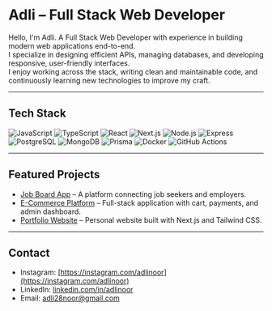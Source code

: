 # Adli – Full Stack Web Developer  

Hello, I'm Adli. A Full Stack Web Developer with experience in building modern web applications end-to-end.  
I specialize in designing efficient APIs, managing databases, and developing responsive, user-friendly interfaces.  
I enjoy working across the stack, writing clean and maintainable code, and continuously learning new technologies to improve my craft.  

---

## Tech Stack  
![JavaScript](https://img.shields.io/badge/-JavaScript-333?style=flat&logo=javascript)
![TypeScript](https://img.shields.io/badge/-TypeScript-333?style=flat&logo=typescript)
![React](https://img.shields.io/badge/-React-333?style=flat&logo=react)
![Next.js](https://img.shields.io/badge/-Next.js-333?style=flat&logo=next.js)
![Node.js](https://img.shields.io/badge/-Node.js-333?style=flat&logo=node.js)
![Express](https://img.shields.io/badge/-Express-333?style=flat&logo=express)
![PostgreSQL](https://img.shields.io/badge/-PostgreSQL-333?style=flat&logo=postgresql)
![MongoDB](https://img.shields.io/badge/-MongoDB-333?style=flat&logo=mongodb)
![Prisma](https://img.shields.io/badge/-Prisma-333?style=flat&logo=prisma)
![Docker](https://img.shields.io/badge/-Docker-333?style=flat&logo=docker)
![GitHub Actions](https://img.shields.io/badge/-GitHub_Actions-333?style=flat&logo=github-actions)

---

## Featured Projects  
- [Job Board App](https://github.com/adlinoor/job-board) – A platform connecting job seekers and employers.  
- [E-Commerce Platform](https://github.com/adlinoor/miniproject-web) – Full-stack application with cart, payments, and admin dashboard.  
- [Portfolio Website](https://cc2portfolio.vercel.app/) – Personal website built with Next.js and Tailwind CSS.  

---

## Contact  
- Instagram: [https://instagram.com/adlinoor](https://instagram.com/adlinoor)  
- LinkedIn: [linkedin.com/in/adlinoor](https://linkedin.com/in/adlinoor)  
- Email: adli28noor@gmail.com  
